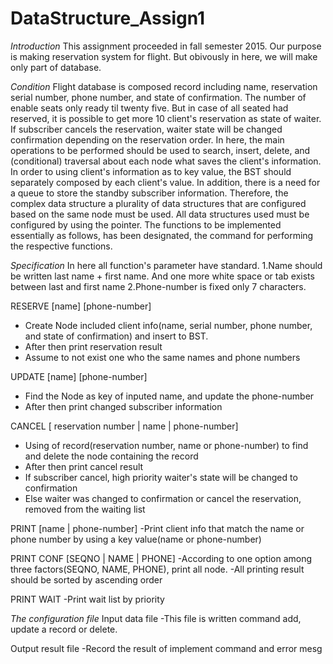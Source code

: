 # DataStructure_Assign1
*Introduction*
 This assignment proceeded in fall semester 2015.
Our purpose is making reservation system for flight.
But obivously in here, we will make only part of database.

*Condition*
 Flight database is composed record including name, reservation serial number, phone number, and state of confirmation.
The number of enable seats only ready til twenty five. But in case of all seated had reserved, it is possible to get more 10 client's reservation as state of waiter. 
 If subscriber cancels the reservation, waiter state will be changed confirmation depending on the reservation order.
In here, the main operations to be performed should be used to search, insert, delete, and (conditional) traversal about each node what saves the client's information.
 In order to using client's information as to key value, the BST should separately composed by each client's value.
In addition, there is a need for a queue to store the standby subscriber information. Therefore, the complex data structure a plurality of data structures that are configured based on the same node must be used. All data structures used must be configured by using the pointer.
 The functions to be implemented essentially as follows, has been designated, the command for performing the respective functions.
 
*Specification*
In here all function's parameter have standard.
1.Name should be written last name + first name. And one more white space or tab exists between last and first name
2.Phone-number is fixed only 7 characters.

  RESERVE [name] [phone-number]
  - Create Node included client info(name, serial number, phone number, and state of confirmation) and insert to BST.
  - After then print reservation result
  - Assume to not exist one who the same names and phone numbers
  
  UPDATE [name] [phone-number]
  - Find the Node as key of inputed name, and update the phone-number
  - After then print changed subscriber information
  
  CANCEL [ reservation number | name | phone-number]
  - Using of record(reservation number, name or phone-number) to find and delete the node containing the record
  - After then print cancel result
  - If subscriber cancel, high priority waiter's state will be changed to confirmation
  - Else waiter was changed to confirmation or cancel the reservation, removed from the waiting list
  
  PRINT [name | phone-number]
  -Print client info that match the name or phone number by using a key value(name or phone-number)

  PRINT CONF [SEQNO | NAME | PHONE]
  -According to one option among three factors(SEQNO, NAME, PHONE), print all node.
  -All printing result should be sorted by ascending order

  PRINT WAIT
  -Print wait list by priority
  
  *The configuration file*
  Input data file
  -This file is written command add, update a record or delete.
  
  Output result file
  -Record the result of implement command and error mesg
